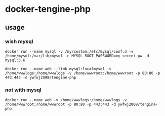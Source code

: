 # docker-tengine-php

## usage

### wish mysql
```
docker run --name mysql -v /my/custom:/etc/mysql/conf.d -v /home/mysql:/var/lib/mysql -e MYSQL_ROOT_PASSWORD=my-secret-pw -d mysql:5.6
```

```
docker run --name web --link mysql:localmysql -v /home/wwwlogs:/home/wwwlogs -v /home/wwwroot:/home/wwwroot -p 80:80 -p 443:443 -d ywfwj2008/tengine-php
```
### not with mysql
```
docker run --name web -v /home/wwwlogs:/home/wwwlogs -v /home/wwwroot:/home/wwwroot -p 80:80 -p 443:443 -d ywfwj2008/tengine-php
```